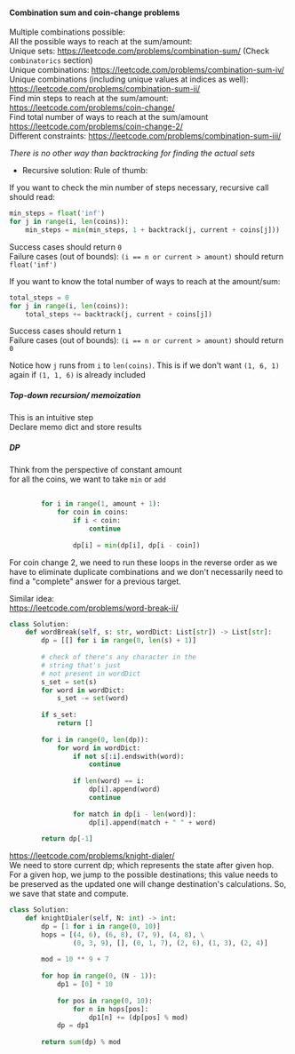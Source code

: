 #### Combination sum and coin-change problems
Multiple combinations possible: <br />
All the possible ways to reach at the sum/amount: <br />
    Unique sets: https://leetcode.com/problems/combination-sum/ (Check `combinatorics` section) <br /> 
    Unique combinations: https://leetcode.com/problems/combination-sum-iv/ <br />
    Unique combinations (including unique values at indices as well): https://leetcode.com/problems/combination-sum-ii/ <br />
Find min steps to reach at the sum/amount: https://leetcode.com/problems/coin-change/ <br />
Find total number of ways to reach at the sum/amount https://leetcode.com/problems/coin-change-2/<br />
Different constraints: https://leetcode.com/problems/combination-sum-iii/ <br />

_There is no other way than backtracking for finding the actual sets_

* Recursive solution:
Rule of thumb: <br />

If you want to check the min number of steps necessary, recursive call should read: <br />
```py
min_steps = float('inf')
for j in range(i, len(coins)):
    min_steps = min(min_steps, 1 + backtrack(j, current + coins[j]))
```
Success cases should return `0` <br />
Failure cases (out of bounds): `(i == n or current > amount)` should return `float('inf')` <br /> 

If you want to know the total number of ways to reach at the amount/sum: <br />
```py
total_steps = 0
for j in range(i, len(coins)):
    total_steps += backtrack(j, current + coins[j])
```
Success cases should return `1` <br />
Failure cases (out of bounds): `(i == n or current > amount)` should return `0` <br /> 

Notice how `j` runs from `i` to `len(coins)`. This is if we don't want `(1, 6, 1)` again if `(1, 1, 6)` is already included

##### Top-down recursion/ memoization
This is an intuitive step <br />
Declare memo dict and store results

##### DP 
Think from the perspective of constant amount <br />
for all the coins, we want to take `min` or `add` <br />

```py
        
        for i in range(1, amount + 1):
            for coin in coins:
                if i < coin:
                    continue
                    
                dp[i] = min(dp[i], dp[i - coin])
```
For coin change 2, we need to run these loops in the reverse order as we have to eliminate duplicate combinations and we don't necessarily need to find a "complete" answer for a previous target.

Similar idea: <br />
https://leetcode.com/problems/word-break-ii/ 
```py
class Solution:
    def wordBreak(self, s: str, wordDict: List[str]) -> List[str]:
        dp = [[] for i in range(0, len(s) + 1)]
        
        # check of there's any character in the 
        # string that's just 
        # not present in wordDict
        s_set = set(s)
        for word in wordDict:
            s_set -= set(word)
            
        if s_set:
            return []
        
        for i in range(0, len(dp)):
            for word in wordDict:
                if not s[:i].endswith(word):
                    continue
                
                if len(word) == i:
                    dp[i].append(word)
                    continue
                
                for match in dp[i - len(word)]:
                    dp[i].append(match + " " + word)
        
        return dp[-1]
```


https://leetcode.com/problems/knight-dialer/ <br />
We need to store current dp; which represents the state after given hop. <br />
For a given hop, we jump to the possible destinations; this value needs to be preserved as the updated one will change destination's calculations. So, we save that state and compute.
```py
class Solution:
    def knightDialer(self, N: int) -> int:
        dp = [1 for i in range(0, 10)]
        hops = [(4, 6), (6, 8), (7, 9), (4, 8), \
                (0, 3, 9), [], (0, 1, 7), (2, 6), (1, 3), (2, 4)]
        
        mod = 10 ** 9 + 7
        
        for hop in range(0, (N - 1)):
            dp1 = [0] * 10
            
            for pos in range(0, 10):
                for n in hops[pos]:
                    dp1[n] += (dp[pos] % mod)
            dp = dp1
            
        return sum(dp) % mod
```